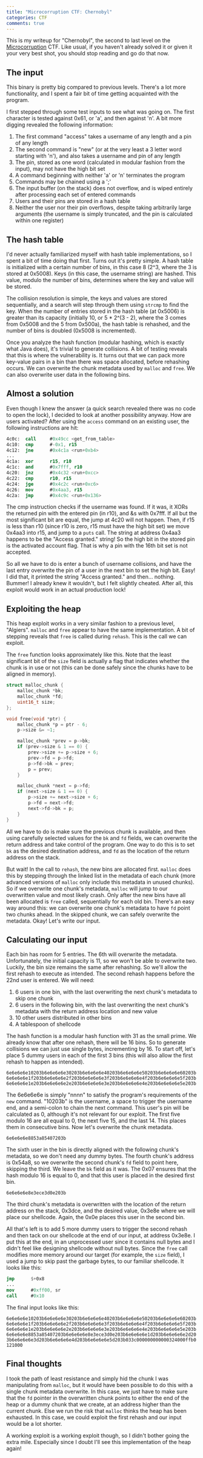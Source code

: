 ```yaml
---
title: "Microcorruption CTF: Chernobyl"
categories: CTF
comments: true
---
```


This is my writeup for "Chernobyl", the second to last level on the [Microcorruption](https://microcorruption.com) CTF. Like usual, if you haven't already solved it or given it your very best shot, you should stop reading and go do that now.

## The input

This binary is pretty big compared to previous levels. There's a lot more functionality, and I spent a fair bit of time getting acquainted with the program.

I first stepped through some test inputs to see what was going on. The first character is tested against 0x61, or 'a', and then against 'n'. A bit more digging revealed the following information:

1. The first command "access" takes a username of any length and a pin of any length
2. The second command is "new" (or at the very least a 3 letter word starting with 'n'), and also takes a username and pin of any length
3. The pin, stored as one word (calculated in modular fashion from the input), may not have the high bit set
4. A command beginning with neither 'a' or 'n' terminates the program
5. Commands may be chained using a ';'
6. The input buffer (on the stack) does not overflow, and is wiped entirely after processing each set of entered commands
7. Users and their pins are stored in a hash table
8. Neither the user nor their pin overflows, despite taking arbitrarily large arguments (the username is simply truncated, and the pin is calculated within one register)

## The hash table

I'd never actually familiarized myself with hash table implementations, so I spent a bit of time doing that first. Turns out it's pretty simple. A hash table is initialized with a certain number of bins, in this case 8 (2^3, where the 3 is stored at 0x5008). Keys (in this case, the username string) are hashed. This value, modulo the number of bins, determines where the key and value will be stored.

The collision resolution is simple, the keys and values are stored sequentially, and a search will step through them using `strcmp` to find the key. When the number of entries stored in the hash table (at 0x5006) is greater than its capacity (initially 10, or 5 * 2^(3 - 2), where the 3 comes from 0x5008 and the 5 from 0x500a), the hash table is rehashed, and the number of bins is doubled (0x5008 is incremented).

Once you analyze the hash function (modular hashing, which is exactly what Java does), it's trivial to generate collisions. A bit of testing reveals that this is where the vulnerability is. It turns out that we can pack more key-value pairs in a bin than there was space allocated, before rehashing occurs. We can overwrite the chunk metadata used by `malloc` and `free`. We can also overwrite user data in the following bins.

## Almost a solution

Even though I knew the answer (a quick search revealed there was no code to open the lock), I decided to look at another possibility anyway. How are users activated? After using the `access` command on an existing user, the following instructions are hit:

```nasm
4c0c:  call     #0x49cc <get_from_table>
4c10:  cmp      #-0x1, r15
4c12:  jne      #0x4c1a <run+0xb4>
...
4c1a:  xor      r15, r10
4c1c:  and      #0x7fff, r10
4c20:  jnz      #0x4c32 <run+0xcc>
4c22:  cmp      r10, r15
4c24:  jge      #0x4c2c <run+0xc6>
4c26:  mov      #0x4aa3, r15
4c2a:  jmp      #0x4c9c <run+0x136>
```

The cmp instruction checks if the username was found. If it was, it XORs the returned pin with the entered pin (in r10), and &s with 0x7fff. If all but the most significant bit are equal, the jump at 4c20 will not happen. Then, if r15 is less than r10 (since r10 is zero, r15 must have the high bit set) we move 0x4aa3 into r15, and jump to a `puts` call. The string at address 0x4aa3 happens to be the "Access granted." string! So the high bit in the stored pin is the activated account flag. That is why a pin with the 16th bit set is not accepted.

So all we have to do is enter a bunch of username collisions, and have the last entry overwrite the pin of a user in the next bin to set the high bit. Easy! I did that, it printed the string "Access granted." and then... nothing. Bummer! I already knew it wouldn't, but I felt slightly cheated. After all, this exploit would work in an actual production lock!

## Exploiting the heap

This heap exploit works in a very similar fashion to a previous level, "Algiers". `malloc` and `free` appear to have the same implementation. A bit of stepping reveals that `free` is called during `rehash`. This is the call we can exploit.

The `free` function looks approximately like this. Note that the least significant bit of the `size` field is actually a flag that indicates whether the chunk is in use or not (this can be done safely since the chunks have to be aligned in memory).

```c
struct malloc_chunk {
    malloc_chunk *bk;
    malloc_chunk *fd;
    uint16_t size;
};

void free(void *ptr) {
    malloc_chunk *p = ptr - 6;
    p->size &= ~1;

    malloc_chunk *prev = p->bk;
    if (prev->size & 1 == 0) {
        prev->size += p->size + 6;
        prev->fd = p->fd;
        p->fd->bk = prev;
        p = prev;
    }

    malloc_chunk *next = p->fd;
    if (next->size & 1 == 0) {
        p->size += next->size + 6;
        p->fd = next->fd;
        next->fd->bk = p;
    }
}
```

All we have to do is make sure the previous chunk is available, and then using carefully selected values for the `bk` and `fd` fields, we can overwrite the return address and take control of the program. One way to do this is to set `bk` as the desired destination address, and `fd` as the location of the return address on the stack.

But wait! In the call to `rehash`, the new bins are allocated first. `malloc` does this by stepping through the linked list in the metadata of each chunk (more advanced versions of `malloc` only include this metadata in unused chunks). So if we overwrite one chunk's metadata, `malloc` will jump to our overwritten value and most likely crash. Only after the new bins have all been allocated is `free` called, sequentially for each old bin. There's an easy way around this: we can overwrite one chunk's metadata to have `fd` point two chunks ahead. In the skipped chunk, we can safely overwrite the metadata. Okay! Let's write our input.

## Calculating our input

Each bin has room for 5 entries. The 6th will overwrite the metadata. Unfortunately, the initial capacity is 11, so we won't be able to overwrite two. Luckily, the bin size remains the same after rehashing. So we'll allow the first rehash to execute as intended. The second rehash happens before the 22nd user is entered. We will need:

1. 6 users in one bin, with the last overwriting the next chunk's metadata to skip one chunk
2. 6 users in the following bin, with the last overwriting the next chunk's metadata with the return address location and new value
3. 10 other users distributed in other bins
4. A tablespoon of shellcode

The hash function is a modular hash function with 31 as the small prime. We already know that after one rehash, there will be 16 bins. So to generate collisions we can just use single bytes, incrementing by 16. To start off, let's place 5 dummy users in each of the first 3 bins (this will also allow the first rehash to happen as intended).

```
6e6e6e6e10203b6e6e6e6e30203b6e6e6e6e40203b6e6e6e6e50203b6e6e6e6e60203b
6e6e6e6e1f203b6e6e6e6e2f203b6e6e6e6e3f203b6e6e6e6e4f203b6e6e6e6e5f203b
6e6e6e6e1e203b6e6e6e6e2e203b6e6e6e6e3e203b6e6e6e6e4e203b6e6e6e6e5e203b
```

The 6e6e6e6e is simply "nnnn" to satisfy the program's requirements of the `new` command. "10203b" is the username, a space to trigger the username end, and a semi-colon to chain the next command. This user's pin will be calculated as 0, although it's not relevant for our exploit. The first five modulo 16 are all equal to 0, the next five 15, and the last 14. This places them in consecutive bins. Now let's overwrite the chunk metadata.

```
6e6e6e6e8853a85407203b
```

The sixth user in the bin is directly aligned with the following chunk's metadata, so we don't need any dummy bytes. The fourth chunk's address is 0x54a8, so we overwrite the second chunk's `fd` field to point here, skipping the third. We leave the `bk` field as it was. The 0x07 ensures that the hash modulo 16 is equal to 0, and that this user is placed in the desired first bin.

```
6e6e6e6e8e3ece3d0e203b
```

The third chunk's metadata is overwritten with the location of the return address on the stack, 0x3dce, and the desired value, 0x3e8e where we will place our shellcode. Again, the 0x0e places this user in the second bin.

All that's left is to add 5 more dummy users to trigger the second rehash and then tack on our shellcode at the end of our input, at address 0x3e8e. I put this at the end, in an unprocessed user since it contains null bytes and I didn't feel like designing shellcode without null bytes. Since the `free` call modifies more memory around our target (for example, the `size` field), I used a jump to skip past the garbage bytes, to our familiar shellcode. It looks like this:

```nasm
jmp      $+0x8
...
mov      #0xff00, sr
call     #0x10
```

The final input looks like this:

```
6e6e6e6e10203b6e6e6e6e30203b6e6e6e6e40203b6e6e6e6e50203b6e6e6e6e60203b
6e6e6e6e1f203b6e6e6e6e2f203b6e6e6e6e3f203b6e6e6e6e4f203b6e6e6e6e5f203b
6e6e6e6e1e203b6e6e6e6e2e203b6e6e6e6e3e203b6e6e6e6e4e203b6e6e6e6e5e203b
6e6e6e6e8853a85407203b6e6e6e6e8e3ece3d0e203b6e6e6e6e1d203b6e6e6e6e2d20
3b6e6e6e6e3d203b6e6e6e6e4d203b6e6e6e6e5d203b033c000000000000324000ffb0
121000
```

## Final thoughts

I took the path of least resistance and simply hid the chunk I was manipulating from `malloc`, but it would have been possible to do this with a single chunk metadata overwrite. In this case, we just have to make sure that the `fd` pointer in the overwritten chunk points to either the end of the heap or a dummy chunk that we create, at an address higher than the current chunk. Else we run the risk that `malloc` thinks the heap has been exhausted. In this case, we could exploit the first rehash and our input would be a lot shorter.

A working exploit is a working exploit though, so I didn't bother going the extra mile. Especially since I doubt I'll see this implementation of the heap again!
